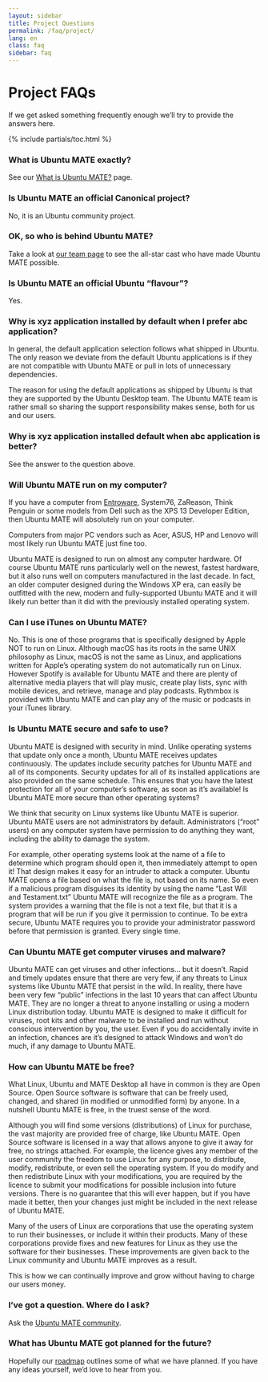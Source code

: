 ```yaml
---
layout: sidebar
title: Project Questions
permalink: /faq/project/
lang: en
class: faq
sidebar: faq
---
```


# Project FAQs

If we get asked something frequently enough we’ll try to provide the answers here.

{% include partials/toc.html %}

### What is Ubuntu MATE exactly?
See our [What is Ubuntu MATE?](/about/) page.

### Is Ubuntu MATE an official Canonical project?
No, it is an Ubuntu community project.

### OK, so who is behind Ubuntu MATE?
Take a look at [our team page](/about/team/) to see the all-star cast who have made Ubuntu MATE possible.

### Is Ubuntu MATE an official Ubuntu “flavour”?
Yes.

### Why is xyz application installed by default when I prefer abc application?
In general, the default application selection follows what shipped in Ubuntu. The only reason we deviate from the default Ubuntu applications is if they are not compatible with Ubuntu MATE or pull in lots of unnecessary dependencies.

The reason for using the default applications as shipped by Ubuntu is that they are supported by the Ubuntu Desktop team. The Ubuntu MATE team is rather small so sharing the support responsibility makes sense, both for us and our users.

### Why is xyz application installed default when abc application is better?
See the answer to the question above.

### Will Ubuntu MATE run on my computer?
If you have a computer from [Entroware](https://www.entroware.com/store/), System76, ZaReason, Think Penguin or some models from Dell such as the XPS 13 Developer Edition, then Ubuntu MATE will absolutely run on your computer.

Computers from major PC vendors such as Acer, ASUS, HP and Lenovo will most likely run Ubuntu MATE just fine too.

Ubuntu MATE is designed to run on almost any computer hardware. Of course Ubuntu MATE runs particularly well on the newest, fastest hardware, but it also runs well on computers manufactured in the last decade. In fact, an older computer designed during the Windows XP era, can easily be outfitted with the new, modern and fully-supported Ubuntu MATE and it will likely run better than it did with the previously installed operating system.

### Can I use iTunes on Ubuntu MATE?
No. This is one of those programs that is specifically designed by Apple NOT to run on Linux. Although macOS has its roots in the same UNIX philosophy as Linux, macOS is not the same as Linux, and applications written for Apple’s operating system do not automatically run on Linux. However Spotify is available for Ubuntu MATE and there are plenty of alternative media players that will play music, create play lists, sync with mobile devices, and retrieve, manage and play podcasts. Rythmbox is provided with Ubuntu MATE and can play any of the music or podcasts in your iTunes library.

### Is Ubuntu MATE secure and safe to use?
Ubuntu MATE is designed with security in mind. Unlike operating systems that update only once a month, Ubuntu MATE receives updates continuously. The updates include security patches for Ubuntu MATE and all of its components. Security updates for all of its installed applications are also provided on the same schedule. This ensures that you have the latest protection for all of your computer’s software, as soon as it’s available!
Is Ubuntu MATE more secure than other operating systems?

We think that security on Linux systems like Ubuntu MATE is superior. Ubuntu MATE users are not administrators by default. Administrators (“root” users) on any computer system have permission to do anything they want, including the ability to damage the system.

For example, other operating systems look at the name of a file to determine which program should open it, then immediately attempt to open it! That design makes it easy for an intruder to attack a computer. Ubuntu MATE opens a file based on what the file is, not based on its name. So even if a malicious program disguises its identity by using the name “Last Will and Testament.txt” Ubuntu MATE will recognize the file as a program. The system provides a warning that the file is not a text file, but that it is a program that will be run if you give it permission to continue. To be extra secure, Ubuntu MATE requires you to provide your administrator password before that permission is granted. Every single time.

### Can Ubuntu MATE get computer viruses and malware?
Ubuntu MATE can get viruses and other infections… but it doesn’t. Rapid and timely updates ensure that there are very few, if any threats to Linux systems like Ubuntu MATE that persist in the wild. In reality, there have been very few “public” infections in the last 10 years that can affect Ubuntu MATE. They are no longer a threat to anyone installing or using a modern Linux distribution today. Ubuntu MATE is designed to make it difficult for viruses, root kits and other malware to be installed and run without conscious intervention by you, the user. Even if you do accidentally invite in an infection, chances are it’s designed to attack Windows and won’t do much, if any damage to Ubuntu MATE.

### How can Ubuntu MATE be free?
What Linux, Ubuntu and MATE Desktop all have in common is they are Open Source. Open Source software is software that can be freely used, changed, and shared (in modified or unmodified form) by anyone. In a nutshell Ubuntu MATE is free, in the truest sense of the word.

Although you will find some versions (distributions) of Linux for purchase, the vast majority are provided free of charge, like Ubuntu MATE. Open Source software is licensed in a way that allows anyone to give it away for free, no strings attached. For example, the licence gives any member of the user community the freedom to use Linux for any purpose, to distribute, modify, redistribute, or even sell the operating system. If you do modify and then redistribute Linux with your modifications, you are required by the licence to submit your modifications for possible inclusion into future versions. There is no guarantee that this will ever happen, but if you have made it better, then your changes just might be included in the next release of Ubuntu MATE.

Many of the users of Linux are corporations that use the operating system to run their businesses, or include it within their products. Many of these corporations provide fixes and new features for Linux as they use the software for their businesses. These improvements are given back to the Linux community and Ubuntu MATE improves as a result.

This is how we can continually improve and grow without having to charge our users money.

### I’ve got a question. Where do I ask?
Ask the [Ubuntu MATE community](https://ubuntu-mate.org/community/).

### What has Ubuntu MATE got planned for the future?
Hopefully our [roadmap](/faq/roadmap/) outlines some of what we have planned. If you have any ideas yourself, we’d love to hear from you.
